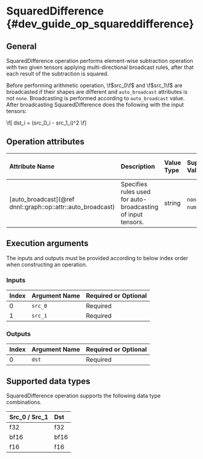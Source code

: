 SquaredDifference {#dev_guide_op_squareddifference}
===================================================

## General

SquaredDifference operation performs element-wise subtraction operation with
two given tensors applying multi-directional broadcast rules, after that each
result of the subtraction is squared.

Before performing arithmetic operation, \f$src_0\f$ and \f$src_1\f$ are
broadcasted if their shapes are different and `auto_broadcast` attributes is not
`none`. Broadcasting is performed according to `auto_broadcast` value. After
broadcasting SquaredDifference does the following with the input tensors:

\f[ dst_i = (src\_0_i - src\_1_i)^2 \f]

## Operation attributes

| Attribute Name                                               | Description                                                  | Value Type | Supported Values         | Required or Optional |
|:-------------------------------------------------------------|:-------------------------------------------------------------|:-----------|:-------------------------|:---------------------|
| [auto_broadcast](@ref dnnl::graph::op::attr::auto_broadcast) | Specifies rules used for auto-broadcasting of input tensors. | string     | `none`, `numpy`(default) | Optional             |

## Execution arguments

The inputs and outputs must be provided according to below index order when
constructing an operation.

### Inputs

| Index | Argument Name | Required or Optional |
|:------|:--------------|:---------------------|
| 0     | `src_0`       | Required             |
| 1     | `src_1`       | Required             |

### Outputs

| Index | Argument Name | Required or Optional |
|:------|:--------------|:---------------------|
| 0     | `dst`         | Required             |

## Supported data types

SquaredDifference operation supports the following data type combinations.

| Src_0 / Src_1 | Dst  |
|:--------------|:-----|
| f32           | f32  |
| bf16          | bf16 |
| f16           | f16  |
